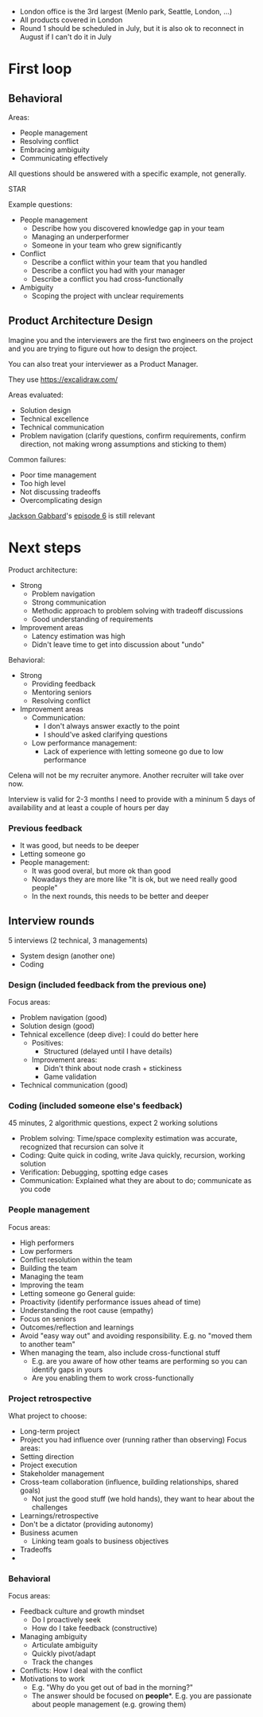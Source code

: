 
- London office is the 3rd largest (Menlo park, Seattle, London, …)
- All products covered in London
- Round 1 should be scheduled in July, but it is also ok to reconnect in August if I can't do it in July

# First loop

## Behavioral

Areas:
* People management
* Resolving conflict
* Embracing ambiguity
* Communicating effectively

All questions should be answered with a specific example, not generally.

STAR

Example questions:
* People management
	* Describe how you discovered knowledge gap in your team
	* Managing an underperformer
	* Someone in your team who grew significantly
* Conflict
	* Describe a conflict within your team that you handled
	* Describe a conflict you had with your manager
	* Describe a conflict you had cross-functionally
* Ambiguity
	* Scoping the project with unclear requirements

## Product Architecture Design

Imagine you and the interviewers are the first two engineers on the project and you are trying to figure out how to design the project.

You can also treat your interviewer as a Product Manager.

They use https://excalidraw.com/

Areas evaluated:
* Solution design
* Technical excellence
* Technical communication
* Problem navigation (clarify questions, confirm requirements, confirm direction, not making wrong assumptions and sticking to them)

Common failures:
* Poor time management
* Too high level
* Not discussing tradeoffs
* Overcomplicating design

[Jackson Gabbard](https://www.youtube.com/@jackson-gabbard)'s [episode 6](https://www.youtube.com/watch?v=ZgdS0EUmn70) is still relevant

# Next steps

Product architecture:
- Strong
	- Problem navigation
	- Strong communication
	- Methodic approach to problem solving with tradeoff discussions
	- Good understanding of requirements
- Improvement areas
	- Latency estimation was high
	- Didn't leave time to get into discussion about "undo"

Behavioral:
* Strong
	* Providing feedback
	* Mentoring seniors
	* Resolving conflict
* Improvement areas
	* Communication:
		* I don't always answer exactly to the point
		* I should've asked clarifying questions
	* Low performance management:
		* Lack of experience with letting someone go due to low performance

Celena will not be my recruiter anymore. Another recruiter will take over now.

Interview is valid for 2-3 months
I need to provide with a mininum 5 days of availability and at least a couple of hours per day

### Previous feedback
- It was good, but needs to be deeper
- Letting someone go
- People management:
	- It was good overal, but more ok than good
	- Nowadays they are more like "It is ok, but we need really good people"
	- In the next rounds, this needs to be better and deeper

## Interview rounds

5 interviews (2 technical, 3 managements)
- System design (another one)
- Coding

### Design (included feedback from the previous one)
Focus areas:
- Problem navigation (good)
- Solution design (good)
- Tehnical excellence (deep dive): I could do better here
	- Positives:
		- Structured (delayed until I have details)
	- Improvement areas:
		- Didn't think about node crash + stickiness
		- Game validation
- Technical communication (good)

### Coding (included someone else's feedback)
45 minutes, 2 algorithmic questions, expect 2 working solutions
- Problem solving: Time/space complexity estimation was accurate, recognized that recursion can solve it
- Coding: Quite quick in coding, write Java quickly, recursion, working solution
- Verification: Debugging, spotting edge cases
- Communication: Explained what they are about to do; communicate as you code

### People management
Focus areas:
- High performers
- Low performers
- Conflict resolution within the team
- Building the team
- Managing the team
- Improving the team
- Letting someone go
General guide:
- Proactivity (identify performance issues ahead of time)
- Understanding the root cause (empathy)
- Focus on seniors
- Outcomes/reflection and learnings
- Avoid "easy way out" and avoiding responsibility. E.g. no "moved them to another team"
- When managing the team, also include cross-functional stuff
	- E.g. are you aware of how other teams are performing so you can identify gaps in yours
	- Are you enabling them to work cross-functionally

### Project retrospective
What project to choose:
- Long-term project
- Project you had influence over (running rather than observing)
Focus areas:
- Setting direction
- Project execution
- Stakeholder management
- Cross-team collaboration (influence, building relationships, shared goals)
	- Not just the good stuff (we hold hands), they want to hear about the challenges
- Learnings/retrospective
- Don't be a dictator (providing autonomy)
- Business acumen
	- Linking team goals to business objectives
- Tradeoffs
- 

### Behavioral
Focus areas:
- Feedback culture and growth mindset
	- Do I proactively seek
	- How do I take feedback (constructive)
- Managing ambiguity
	- Articulate ambiguity
	- Quickly pivot/adapt
	- Track the changes
- Conflicts: How I deal with the conflict
- Motivations to work
	- E.g. "Why do you get out of bad in the morning?"
	- The answer should be focused on **people***. E.g. you are passionate about people management (e.g. growing them)
